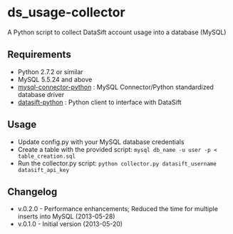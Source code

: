 ds_usage-collector
==================

A Python script to collect DataSift account usage into a database (MySQL)

Requirements
------------

* Python 2.7.2 or similar
* MySQL 5.5.24 and above
* [mysql-connector-python](http://dev.mysql.com/downloads/connector/python/) : MySQL Connector/Python standardized database driver
* [datasift-python](https://github.com/datasift/datasift-python) : Python client to interface with DataSift

Usage
-----

* Update config.py with your MySQL database credentials
* Create a table with the provided script: `mysql db_name -u user -p < table_creation.sql`
* Run the collector.py script: `python collector.py datasift_username datasift_api_key`

Changelog
---------

* v.0.2.0 - Performance enhancements; Reduced the time for multiple inserts into MySQL (2013-05-28)
* v.0.1.0 - Initial version (2013-05-20)

